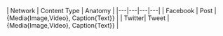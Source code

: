 | Network | Content Type | Anatomy |
|---|---|---|---|
| Facebook | Post | {Media{Image,Video}, Caption{Text}} |
| Twitter| Tweet | {Media{Image,Video}, Caption{Text}} |

